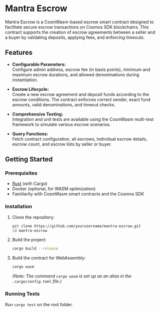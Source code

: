 # Mantra Escrow

Mantra Escrow is a CosmWasm-based escrow smart contract designed to facilitate secure escrow transactions on Cosmos SDK blockchains. This contract supports the creation of escrow agreements between a seller and a buyer by validating deposits, applying fees, and enforcing timeouts.

## Features

- **Configurable Parameters:**  
  Configure admin address, escrow fee (in basis points), minimum and maximum escrow durations, and allowed denominations during instantiation.
  
- **Escrow Lifecycle:**  
  Create a new escrow agreement and deposit funds according to the escrow conditions. The contract enforces correct sender, exact fund amounts, valid denominations, and timeout checks.

- **Comprehensive Testing:**  
  Integration and unit tests are available using the CosmWasm multi-test framework to simulate various escrow scenarios.

- **Query Functions:**  
  Fetch contract configuration, all escrows, individual escrow details, escrow count, and escrow lists by seller or buyer.

## Getting Started

### Prerequisites

- [Rust](https://rustup.rs/) (with Cargo)
- Docker (optional, for WASM optimization)
- Familiarity with CosmWasm smart contracts and the Cosmos SDK

### Installation

1. Clone the repository:

   ```bash
   git clone https://github.com/yourusername/mantra-escrow.git
   cd mantra-escrow
   ```

2. Build the project:

   ```bash
   cargo build --release
   ```

3. Build the contract for WebAssembly:

   ```bash
   cargo wasm
   ```

   *(Note: The command `cargo wasm` is set up as an alias in the `.cargo/config.toml` file.)*
### Running Tests
  Run `cargo test` on the root folder.